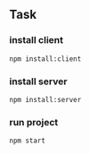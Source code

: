 ## Task 
### install client 
`npm install:client`
### install server 
`npm install:server`
### run project
`npm start`
